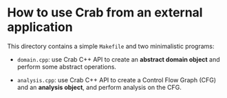 # How to use Crab from an external application #

This directory contains a simple `Makefile` and two minimalistic
programs:

- `domain.cpp`: use Crab C++ API to create an **abstract domain
  object** and perform some abstract operations.

- `analysis.cpp`: use Crab C++ API to create a Control Flow Graph
  (CFG) and an **analysis object**, and perform analysis on the CFG.
